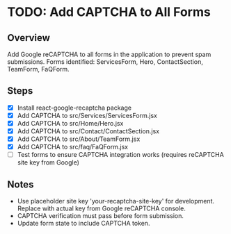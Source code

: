 
# TODO: Add CAPTCHA to All Forms

## Overview
Add Google reCAPTCHA to all forms in the application to prevent spam submissions. Forms identified: ServicesForm, Hero, ContactSection, TeamForm, FaQForm.

## Steps
- [x] Install react-google-recaptcha package
- [x] Add CAPTCHA to src/Services/ServicesForm.jsx
- [x] Add CAPTCHA to src/Home/Hero.jsx
- [x] Add CAPTCHA to src/Contact/ContactSection.jsx
- [x] Add CAPTCHA to src/About/TeamForm.jsx
- [x] Add CAPTCHA to src/faq/FaQForm.jsx
- [ ] Test forms to ensure CAPTCHA integration works (requires reCAPTCHA site key from Google)

## Notes
- Use placeholder site key 'your-recaptcha-site-key' for development. Replace with actual key from Google reCAPTCHA console.
- CAPTCHA verification must pass before form submission.
- Update form state to include CAPTCHA token.
